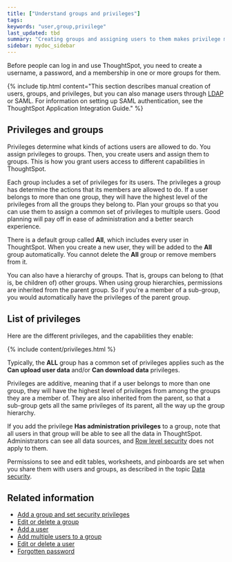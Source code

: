 ```yaml
---
title: ["Understand groups and privileges"]
tags:
keywords: "user,group,privilege"
last_updated: tbd
summary: "Creating groups and assigning users to them makes privilege management easier."
sidebar: mydoc_sidebar
---
```

Before people can log in and use ThoughtSpot, you need to create a username, a password, and a membership in one or more groups for them.

{% include tip.html content="This section describes manual creation of users, groups, and privileges, but you can also manage users through [LDAP](../setup/about_LDAP.html#) or SAML. For information on setting up SAML authentication, see the ThoughtSpot Application Integration Guide." %}

## Privileges and groups

Privileges determine what kinds of actions users are allowed to do. You assign privileges to groups. Then, you create users and assign them to groups. This is how you grant users access to different capabilities in ThoughtSpot.

Each group includes a set of privileges for its users. The privileges a group has determine the actions that its members are allowed to do. If a user belongs to more than one group, they will have the highest level of the privileges from all the groups they belong to. Plan your groups so that you can use them to assign a common set of privileges to multiple users.  Good planning will pay off in ease of administration and a better search experience.

There is a default group called **All**, which includes every user in ThoughtSpot. When you create a new user, they will be added to the **All** group automatically. You cannot delete the **All** group or remove members from it.

You can also have a hierarchy of groups. That is, groups can belong to (that is, be children of) other groups. When using group hierarchies, permissions are inherited from the parent group. So if you're a member of a sub-group, you would automatically have the privileges of the parent group.


## List of privileges

Here are the different privileges, and the capabilities they enable:

{% include content/privileges.html %}

Typically, the **ALL** group has a common set of privileges applies such as the **Can upload user data** and/or **Can download data** privileges.

Privileges are additive, meaning that if a user belongs to more than one group, they will have the highest level of privileges from among the groups they are a member of. They are also inherited from the parent, so that a sub-group gets all the same privileges of its parent, all the way up the group hierarchy.

If you add the privilege **Has administration privileges** to a group, note that all users in that group will be able to see all the data in ThoughtSpot. Administrators can see all data sources, and [Row level security](../data_security/about_row_security.html#) does not apply to them.

Permissions to see and edit tables, worksheets, and pinboards are set when you share them with users and groups, as described in the topic [Data security](../data_security/sharing_security_overview.html#).


## Related information

-   [Add a group and set security privileges](../../admin/users_groups/add_group.html)  
-   [Edit or delete a group](../../admin/users_groups/edit_group.html)  
-   [Add a user](../../admin/users_groups/add_user.html)  
-   [Add multiple users to a group](../../admin/users_groups/add_multiple_users_to_a_group.html)  
-   [Edit or delete a user](../../admin/users_groups/edit_user.html)  
-   [Forgotten password](../../admin/users_groups/forgot_password.html)  
